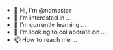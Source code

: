 - 👋 Hi, I’m @ndmaster
- 👀 I’m interested in ...
- 🌱 I’m currently learning ...
- 💞️ I’m looking to collaborate on ...
- 📫 How to reach me ...

<!---
ndmaster/ndmaster is a ✨ special ✨ repository because its `README.md` (this file) appears on your GitHub profile.
You can click the Preview link to take a look at your changes.
--->
